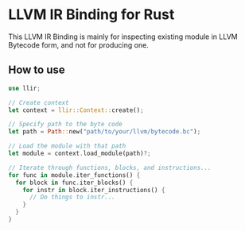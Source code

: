 # LLVM IR Binding for Rust

This LLVM IR Binding is mainly for inspecting existing module in LLVM Bytecode form, and not for producing one.

## How to use

``` rust
use llir;

// Create context
let context = llir::Context::create();

// Specify path to the byte code
let path = Path::new("path/to/your/llvm/bytecode.bc");

// Load the module with that path
let module = context.load_module(path)?;

// Iterate through functions, blocks, and instructions...
for func in module.iter_functions() {
  for block in func.iter_blocks() {
    for instr in block.iter_instructions() {
      // Do things to instr...
    }
  }
}
```
